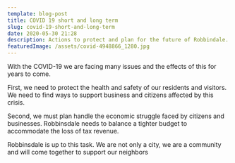 ```yaml
---
template: blog-post
title: COVID 19 short and long term
slug: covid-19-short-and-long-term
date: 2020-05-30 21:28
description: Actions to protect and plan for the future of Robbindale.
featuredImage: /assets/covid-4948866_1280.jpg
---
```

With the COVID-19 we are facing many issues and the effects of this for years to come.

First, we need to protect the health and safety of our residents and visitors. We need to find ways to support business and citizens affected by this crisis.

Second, we must plan handle the economic struggle faced by citizens and businesses. Robbinsdale needs to balance a tighter budget to accommodate the loss of tax revenue.

Robbinsdale is up to this task. We are not only a city, we are a community and will come together to support our neighbors